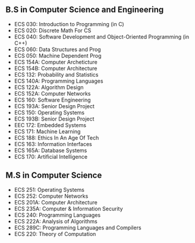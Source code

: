 ## B.S in Computer Science and Engineering

- ECS 030: Introduction to Programming (in C)
- ECS 020: Discrete Math For CS
- ECS 040: Software Development and Object-Oriented Programming (in C++)
- ECS 060: Data Structures and Prog
- ECS 050: Machine Dependent Prog
- ECS 154A: Computer Archeticture
- ECS 154B: Computer Architecture
- ECS 132: Probability and Statistics
- ECS 140A: Programming Languages
- ECS 122A: Algorithm Design
- ECS 152A: Computer Networks
- ECS 160: Software Engineering
- ECS 193A: Senior Design Project
- ECS 150: Operating Systems
- ECS 193B: Senior Design Project
- EEC 172: Embedded Systems
- ECS 171: Machine Learning
- ECS 188: Ethics In An Age Of Tech
- ECS 163: Information Interfaces
- ECS 165A: Database Systems
- ECS 170: Artificial Intelligence

## M.S in Computer Science

- ECS 251: Operating Systems
- ECS 252: Computer Networks
- ECS 201A: Computer Architecture
- ECS 235A: Computer & Information Security
- ECS 240: Programming Languages
- ECS 222A: Analysis of Algorithms
- ECS 289C: Programming Languages and Compilers
- ECS 220: Theory of Computation
